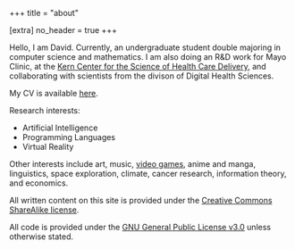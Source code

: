 +++
title = "about"

[extra]
no_header = true
+++

Hello, I am David. Currently, an undergraduate student double majoring in
computer science and mathematics. I am also doing an R&D work for Mayo Clinic, at the
[Kern Center for the Science of Health Care Delivery](https://www.mayo.edu/research/centers-programs/robert-d-patricia-e-kern-center-science-health-care-delivery/about),
and collaborating with scientists from the divison of Digital Health Sciences.

My CV is available [here](cv.pdf).

Research interests:

- Artificial Intelligence
- Programming Languages
- Virtual Reality

Other interests include art, music, [video games](https://www.davidoniani.com/gaming),
anime and manga, linguistics, space exploration, climate, cancer research,
information theory, and economics.

All written content on this site is provided under the
[Creative Commons ShareAlike license](https://creativecommons.org/licenses/by-sa/2.5/).

All code is provided under the
[GNU General Public License v3.0](https://www.gnu.org/licenses/gpl-3.0.en.html)
unless otherwise stated.
